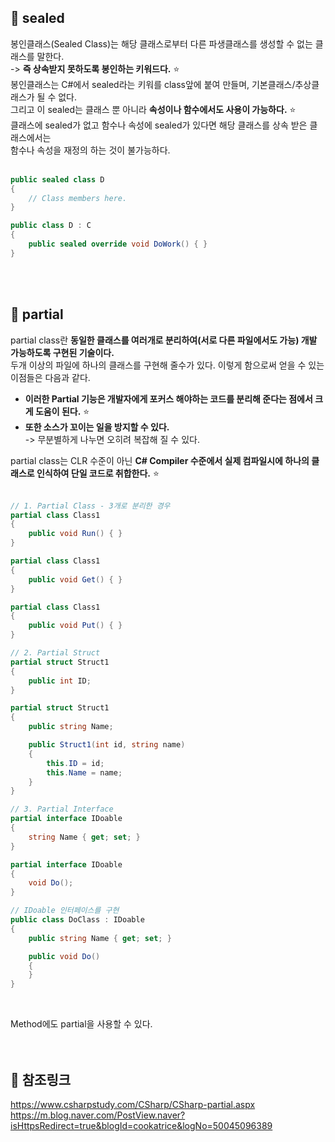 ## 🔔 sealed
봉인클래스(Sealed Class)는 해당 클래스로부터 다른 파생클래스를 생성할 수 없는 클래스를 말한다.<br>
-> **즉 상속받지 못하도록 봉인하는 키워드다.** ⭐<br>
봉인클래스는 C#에서 sealed라는 키워를 class앞에 붙여 만들며, 기본클래스/추상클래스가 될 수 없다.<br>
그리고 이 sealed는 클래스 뿐 아니라 **속성이나 함수에서도 사용이 가능하다.** ⭐<br>
클래스에 sealed가 없고 함수나 속성에 sealed가 있다면 해당 클래스를 상속 받은 클래스에서는<br>
함수나 속성을 재정의 하는 것이 불가능하다.<br>
<br>

```c#
public sealed class D
{
    // Class members here.
}

public class D : C
{
    public sealed override void DoWork() { }
}
```
<br>
<br>

## 🔔 partial
partial class란 **동일한 클래스를 여러개로 분리하여(서로 다른 파일에서도 가능) 개발 가능하도록 구현된 기술이다.**<br> 
두개 이상의 파일에 하나의 클래스를 구현해 줄수가 있다. 이렇게 함으로써 얻을 수 있는 이점들은 다음과 같다.<br>

* **이러한 Partial 기능은 개발자에게 포커스 해야하는 코드를 분리해 준다는 점에서 크게 도움이 된다.** ⭐<br>
* **또한 소스가 꼬이는 일을 방지할 수 있다.**<br>
-> 무분별하게 나누면 오히려 복잡해 질 수 있다.<br>

partial class는 CLR 수준이 아닌 **C# Compiler 수준에서 실제 컴파일시에 하나의 클래스로 인식하여 단일 코드로 취합한다.** ⭐<br> 
<br>

```c#
// 1. Partial Class - 3개로 분리한 경우
partial class Class1
{
    public void Run() { }
}

partial class Class1
{
    public void Get() { }
}

partial class Class1
{
    public void Put() { }
}

// 2. Partial Struct
partial struct Struct1
{
    public int ID;
}

partial struct Struct1
{
    public string Name;

    public Struct1(int id, string name)
    {
        this.ID = id;
        this.Name = name;
    }
}

// 3. Partial Interface
partial interface IDoable
{
    string Name { get; set; }
}

partial interface IDoable
{
    void Do();
}

// IDoable 인터페이스를 구현
public class DoClass : IDoable
{
    public string Name { get; set; }

    public void Do()
    {
    }
}
```
<br>

Method에도 partial을 사용할 수 있다.<br>
<br>
<br>

## 🔔 참조링크
https://www.csharpstudy.com/CSharp/CSharp-partial.aspx <br>
https://m.blog.naver.com/PostView.naver?isHttpsRedirect=true&blogId=cookatrice&logNo=50045096389 <br>
